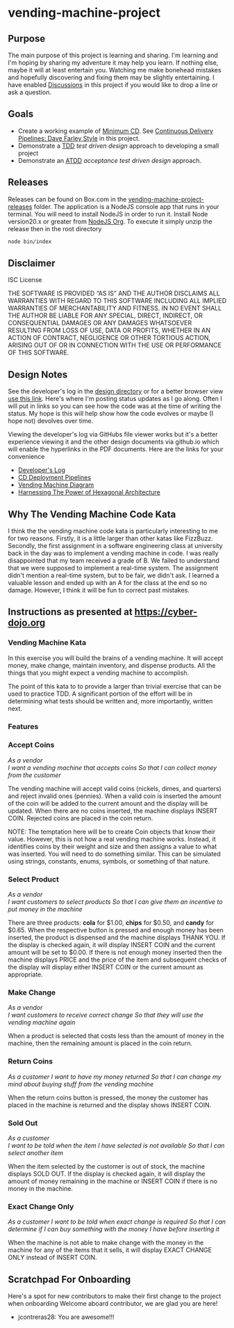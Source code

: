 # vending-machine-project

## Purpose

The main purpose of this project is learning and sharing. I'm learning and I'm hoping by sharing my adventure it may help you learn. If nothing else, maybe it will at least entertain you. Watching me make bonehead mistakes and hopefully discovering and fixing them may be slightly entertaining. I have enabled [Discussions](https://github.com/WoodyB/vending-machine-project/discussions) in this project if you would like to drop a line or ask a question.

## Goals

- Create a working example of [Minimum CD](https://minimumcd.org/minimumcd/). See [Continuous Delivery Pipelines: Dave Farley Style](https://woodyb.github.io/vending-machine-project/design/CD-Deployment-Pipelines.pdf) in this project.
- Demonstrate a [TDD](https://www.youtube.com/watch?v=fSvQNG7Rz-8) _test driven design_ approach to developing a small project
- Demonstrate an [ATDD](https://www.youtube.com/watch?v=JDD5EEJgpHU) _acceptance test driven design_ approach.

## Releases

Releases can be found on Box.com in the [vending-machine-project-releases](https://app.box.com/s/rdff61foy8s2y3uoo4j0qbhijkt1er17/folder/250524193403) folder. The application is a NodeJS console app that runs in your terminal. You will need to install NodeJS in order to run it. Install Node version20.x or greater from [NodeJS Org](https://nodejs.org/en/download). To execute it simply unzip the release then in the root directory

```bash
node bin/index
```

## Disclaimer

ISC License

THE SOFTWARE IS PROVIDED “AS IS” AND THE AUTHOR DISCLAIMS ALL WARRANTIES WITH REGARD TO THIS SOFTWARE INCLUDING ALL IMPLIED WARRANTIES OF MERCHANTABILITY AND FITNESS. IN NO EVENT SHALL THE AUTHOR BE LIABLE FOR ANY SPECIAL, DIRECT, INDIRECT, OR CONSEQUENTIAL DAMAGES OR ANY DAMAGES WHATSOEVER RESULTING FROM LOSS OF USE, DATA OR PROFITS, WHETHER IN AN ACTION OF CONTRACT, NEGLIGENCE OR OTHER TORTIOUS ACTION, ARISING OUT OF OR IN CONNECTION WITH THE USE OR PERFORMANCE OF THIS SOFTWARE.

## Design Notes

See the developer's log in the [design directory](https://github.com/WoodyB/vending-machine-project/tree/main/design/developers-log) or for a better browser view [use this link](https://woodyb.github.io/vending-machine-project/design/developers-log/Directory-Of-Developers-Logs). Here's where I'm posting status updates as I go along. Often I will put in links so you can see how the code was at the time of writing the status. My hope is this will help show how the code evolves or maybe (I hope not) devolves over time.

Viewing the developer's log via GitHubs file viewer works but it's a better experience viewing it and the other design documents via github.io which will enable the hyperlinks in the PDF documents. Here are the links for your convenience

- [Developer's Log](https://woodyb.github.io/vending-machine-project/design/developers-log/Directory-Of-Developers-Logs)
- [CD Deployment Pipelines](https://woodyb.github.io/vending-machine-project/design/CD-Deployment-Pipelines.pdf)
- [Vending Machine Diagram](https://woodyb.github.io/vending-machine-project/design/vending-machine-diagram.pdf)
- [Harnessing The Power of Hexagonal Architecture](https://woodyb.github.io/vending-machine-project/design/Harnessing-The-Power-of-Hexagonal-Architecture.pdf)

## Why The Vending Machine Code Kata

I think the the vending machine code kata is particularly interesting to me for two reasons. Firstly, it is a little larger than other katas like FizzBuzz. Secondly, the first assignment in a software engineering class at university back in the day was to implement a vending machine in code. I was really disappointed that my team received a grade of B. We failed to understand that we were supposed to implement a real-time system. The assignment didn't mention a real-time system, but to be fair, we didn't ask. I learned a valuable lesson and ended up with an A for the class at the end so no damage. However, I think it will be fun to correct past mistakes.

## Instructions as presented at <https://cyber-dojo.org>

### Vending Machine Kata

In this exercise you will build the brains of a vending machine. It will accept money, make change, maintain
inventory, and dispense products. All the things that you might expect a vending machine to accomplish.

The point of this kata to to provide a larger than trivial exercise that can be used to practice TDD. A significant
portion of the effort will be in determining what tests should be written and, more importantly, written next.

### Features

### Accept Coins

_As a vendor_  
_I want a vending machine that accepts coins_
_So that I can collect money from the customer_

The vending machine will accept valid coins (nickels, dimes, and quarters) and reject invalid ones (pennies). When a
valid coin is inserted the amount of the coin will be added to the current amount and the display will be updated.
When there are no coins inserted, the machine displays INSERT COIN. Rejected coins are placed in the coin return.

NOTE: The temptation here will be to create Coin objects that know their value. However, this is not how a real
vending machine works. Instead, it identifies coins by their weight and size and then assigns a value to what
was inserted. You will need to do something similar. This can be simulated using strings, constants, enums,
symbols, or something of that nature.

### Select Product

_As a vendor_  
_I want customers to select products_
_So that I can give them an incentive to put money in the machine_

There are three products: **cola** for $1.00, **chips** for $0.50, and **candy** for $0.65. When the respective button is pressed
and enough money has been inserted, the product is dispensed and the machine displays THANK YOU. If the display is
checked again, it will display INSERT COIN and the current amount will be set to $0.00. If there is not enough money
inserted then the machine displays PRICE and the price of the item and subsequent checks of the display will display
either INSERT COIN or the current amount as appropriate.

### Make Change

_As a vendor_  
_I want customers to receive correct change_
_So that they will use the vending machine again_

When a product is selected that costs less than the amount of money in the machine, then the remaining amount is placed
in the coin return.

### Return Coins

_As a customer_
_I want to have my money returned_
_So that I can change my mind about buying stuff from the vending machine_

When the return coins button is pressed, the money the customer has placed in the machine is returned and the display shows
INSERT COIN.

### Sold Out

_As a customer_  
_I want to be told when the item I have selected is not available_
_So that I can select another item_

When the item selected by the customer is out of stock, the machine displays SOLD OUT. If the display is checked again,
it will display the amount of money remaining in the machine or INSERT COIN if there is no money in the machine.

### Exact Change Only

_As a customer_
_I want to be told when exact change is required_
_So that I can determine if I can buy something with the money I have before inserting it_

When the machine is not able to make change with the money in the machine for any of the items that it sells, it will
display EXACT CHANGE ONLY instead of INSERT COIN.

## Scratchpad For Onboarding

Here's a spot for new contributors to make their first change to the project when onboarding
Welcome aboard contributor, we are glad you are here!

- jcontreras28: You are awesome!!!
